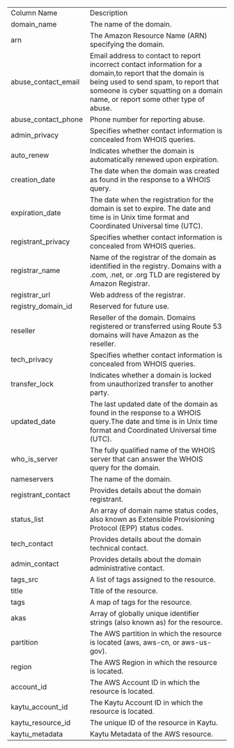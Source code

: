 <table>
	<tr><td>Column Name</td><td>Description</td></tr>
	<tr><td>domain_name</td><td>The name of the domain.</td></tr>
	<tr><td>arn</td><td>The Amazon Resource Name (ARN) specifying the domain.</td></tr>
	<tr><td>abuse_contact_email</td><td>Email address to contact to report incorrect contact information for a domain,to report that the domain is being used to send spam, to report that someone is cyber squatting on a domain name, or report some other type of abuse.</td></tr>
	<tr><td>abuse_contact_phone</td><td>Phone number for reporting abuse.</td></tr>
	<tr><td>admin_privacy</td><td>Specifies whether contact information is concealed from WHOIS queries.</td></tr>
	<tr><td>auto_renew</td><td>Indicates whether the domain is automatically renewed upon expiration.</td></tr>
	<tr><td>creation_date</td><td>The date when the domain was created as found in the response to a WHOIS query.</td></tr>
	<tr><td>expiration_date</td><td>The date when the registration for the domain is set to expire. The date and time is in Unix time format and Coordinated Universal time (UTC).</td></tr>
	<tr><td>registrant_privacy</td><td>Specifies whether contact information is concealed from WHOIS queries.</td></tr>
	<tr><td>registrar_name</td><td>Name of the registrar of the domain as identified in the registry. Domains with a .com, .net, or .org TLD are registered by Amazon Registrar.</td></tr>
	<tr><td>registrar_url</td><td>Web address of the registrar.</td></tr>
	<tr><td>registry_domain_id</td><td>Reserved for future use.</td></tr>
	<tr><td>reseller</td><td>Reseller of the domain. Domains registered or transferred using Route 53 domains will have Amazon as the reseller.</td></tr>
	<tr><td>tech_privacy</td><td>Specifies whether contact information is concealed from WHOIS queries.</td></tr>
	<tr><td>transfer_lock</td><td>Indicates whether a domain is locked from unauthorized transfer to another party.</td></tr>
	<tr><td>updated_date</td><td>The last updated date of the domain as found in the response to a WHOIS query.The date and time is in Unix time format and Coordinated Universal time (UTC).</td></tr>
	<tr><td>who_is_server</td><td>The fully qualified name of the WHOIS server that can answer the WHOIS query for the domain.</td></tr>
	<tr><td>nameservers</td><td>The name of the domain.</td></tr>
	<tr><td>registrant_contact</td><td>Provides details about the domain registrant.</td></tr>
	<tr><td>status_list</td><td>An array of domain name status codes, also known as Extensible Provisioning Protocol (EPP) status codes.</td></tr>
	<tr><td>tech_contact</td><td>Provides details about the domain technical contact.</td></tr>
	<tr><td>admin_contact</td><td>Provides details about the domain administrative contact.</td></tr>
	<tr><td>tags_src</td><td>A list of tags assigned to the resource.</td></tr>
	<tr><td>title</td><td>Title of the resource.</td></tr>
	<tr><td>tags</td><td>A map of tags for the resource.</td></tr>
	<tr><td>akas</td><td>Array of globally unique identifier strings (also known as) for the resource.</td></tr>
	<tr><td>partition</td><td>The AWS partition in which the resource is located (aws, aws-cn, or aws-us-gov).</td></tr>
	<tr><td>region</td><td>The AWS Region in which the resource is located.</td></tr>
	<tr><td>account_id</td><td>The AWS Account ID in which the resource is located.</td></tr>
	<tr><td>kaytu_account_id</td><td>The Kaytu Account ID in which the resource is located.</td></tr>
	<tr><td>kaytu_resource_id</td><td>The unique ID of the resource in Kaytu.</td></tr>
	<tr><td>kaytu_metadata</td><td>Kaytu Metadata of the AWS resource.</td></tr>
</table>